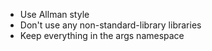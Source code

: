 * Use Allman style
* Don't use any non-standard-library libraries
* Keep everything in the args namespace